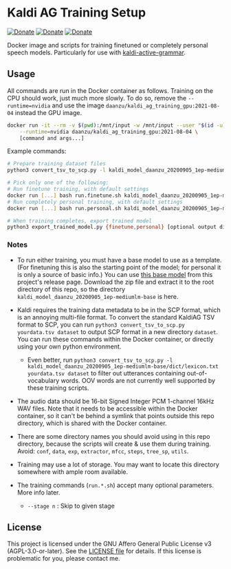 # Kaldi AG Training Setup

[![Donate](https://img.shields.io/badge/donate-GitHub-pink.svg)](https://github.com/sponsors/daanzu)
[![Donate](https://img.shields.io/badge/donate-Patreon-orange.svg)](https://www.patreon.com/daanzu)
[![Donate](https://img.shields.io/badge/donate-PayPal-green.svg)](https://paypal.me/daanzu)

Docker image and scripts for training finetuned or completely personal speech models. Particularly for use with [kaldi-active-grammar](https://github.com/daanzu/kaldi-active-grammar).

## Usage

All commands are run in the Docker container as follows. Training on the CPU should work, just much more slowly. To do so, remove the `--runtime=nvidia` and use the image `daanzu/kaldi_ag_training_gpu:2021-08-04` instead the GPU image.

```bash
docker run -it --rm -v $(pwd):/mnt/input -w /mnt/input --user "$(id -u):$(id -g)" \
    --runtime=nvidia daanzu/kaldi_ag_training_gpu:2021-08-04 \
    [command and args...]
```

Example commands:

```bash
# Prepare training dataset files
python3 convert_tsv_to_scp.py -l kaldi_model_daanzu_20200905_1ep-mediumlm-base/dict/lexicon.txt yourdata.tsv [optional output directory]

# Pick only one of the following:
# Run finetune training, with default settings
docker run [...] bash run.finetune.sh kaldi_model_daanzu_20200905_1ep-mediumlm-base dataset
# Run completely personal training, with default settings
docker run [...] bash run.personal.sh kaldi_model_daanzu_20200905_1ep-mediumlm-base dataset

# When training completes, export trained model
python3 export_trained_model.py {finetune,personal} [optional output directory]
```

### Notes

* To run either training, you must have a base model to use as a template. (For finetuning this is also the starting point of the model; for personal it is only a source of basic info.) You can use [this base model](https://github.com/daanzu/kaldi_ag_training/releases/download/v0.1.0/kaldi_model_daanzu_20200905_1ep-mediumlm-base.zip) from this project's release page. Download the zip file and extract it to the root directory of this repo, so the directory `kaldi_model_daanzu_20200905_1ep-mediumlm-base` is here.

* Kaldi requires the training data metadata to be in the SCP format, which is an annoying multi-file format. To convert the standard KaldiAG TSV format to SCP, you can run `python3 convert_tsv_to_scp.py yourdata.tsv dataset` to output SCP format in a new directory `dataset`. You can run these commands within the Docker container, or directly using your own python environment.
    * Even better, run `python3 convert_tsv_to_scp.py -l kaldi_model_daanzu_20200905_1ep-mediumlm-base/dict/lexicon.txt yourdata.tsv dataset` to filter out utterances containing out-of-vocabulary words. OOV words are not currently well supported by these training scripts.

* The audio data should be 16-bit Signed Integer PCM 1-channel 16kHz WAV files. Note that it needs to be accessible within the Docker container, so it can't be behind a symlink that points outside this repo directory, which is shared with the Docker container.

* There are some directory names you should avoid using in this repo directory, because the scripts will create & use them during training. Avoid: `conf`, `data`, `exp`, `extractor`, `mfcc`, `steps`, `tree_sp`, `utils`.

* Training may use a lot of storage. You may want to locate this directory somewhere with ample room available.

* The training commands (`run.*.sh`) accept many optional parameters. More info later.

    * `--stage n` : Skip to given stage

## License

This project is licensed under the GNU Affero General Public License v3 (AGPL-3.0-or-later). See the [LICENSE file](LICENSE) for details. If this license is problematic for you, please contact me.

